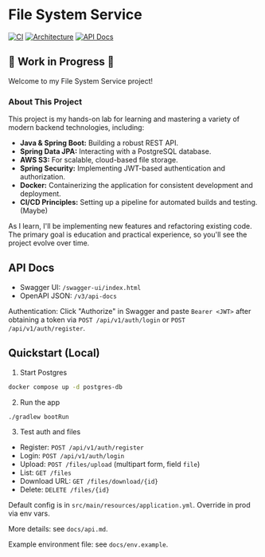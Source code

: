 # File System Service

[![CI](https://github.com/ddamme05/File-System/actions/workflows/ci.yml/badge.svg)](https://github.com/ddamme05/File-System/actions/workflows/ci.yml)
[![Architecture](https://img.shields.io/badge/docs-architecture-blue)](architecture.md)
[![API Docs](https://img.shields.io/badge/docs-API%20Docs-blue)](docs/api.md)

## 🚧 Work in Progress 🚧

Welcome to my File System Service project!

### About This Project

This project is my hands-on lab for learning and mastering a variety of modern backend technologies, including:

-   **Java & Spring Boot:** Building a robust REST API.
-   **Spring Data JPA:** Interacting with a PostgreSQL database.
-   **AWS S3:** For scalable, cloud-based file storage.
-   **Spring Security:** Implementing JWT-based authentication and authorization.
-   **Docker:** Containerizing the application for consistent development and deployment.
-   **CI/CD Principles:** Setting up a pipeline for automated builds and testing. (Maybe)

As I learn, I'll be implementing new features and refactoring existing code. The primary goal is education and practical experience, so you'll see the project evolve over time.

## API Docs

- Swagger UI: `/swagger-ui/index.html`
- OpenAPI JSON: `/v3/api-docs`

Authentication: Click "Authorize" in Swagger and paste `Bearer <JWT>` after obtaining a token via `POST /api/v1/auth/login` or `POST /api/v1/auth/register`.

## Quickstart (Local)

1) Start Postgres

```bash
docker compose up -d postgres-db
```

2) Run the app

```bash
./gradlew bootRun
```

3) Test auth and files

- Register: `POST /api/v1/auth/register`
- Login: `POST /api/v1/auth/login`
- Upload: `POST /files/upload` (multipart form, field `file`)
- List: `GET /files`
- Download URL: `GET /files/download/{id}`
- Delete: `DELETE /files/{id}`

Default config is in `src/main/resources/application.yml`. Override in prod via env vars.

More details: see `docs/api.md`.
 
Example environment file: see `docs/env.example`.